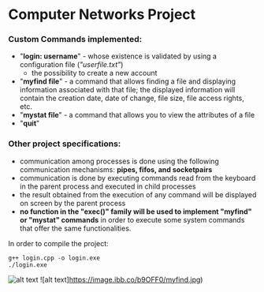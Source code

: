 # Computer Networks Project 

### Custom Commands implemented:
- "**login: username**" - whose existence is validated by using a configuration file (_"userfile.txt"_)
  + the possibility to create a new account
- "**myfind file**" - a command that allows finding a file and displaying information associated with that file; the displayed information will contain the creation date, date of change, file size, file access rights, etc.
- "**mystat file**" - a command that allows you to view the attributes of a file
- "**quit**"

### Other project specifications:
- communication among processes is done using the following communication mechanisms: **pipes, fifos, and socketpairs**
- communication is done by executing commands read from the keyboard in the parent process and executed in child processes
- the result obtained from the execution of any command will be displayed on screen by the parent process
- **no function in the "exec()" family will be used to implement "myfind" or "mystat" commands** in order to execute some system commands that offer the same functionalities.

In order to compile the project:
```
g++ login.cpp -o login.exe
./login.exe
```

![alt text](https://image.ibb.co/inEcTL/start.jpg)
![alt text]https://image.ibb.co/b9OFF0/myfind.jpg)
